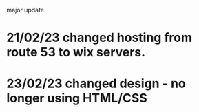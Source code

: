 major update


# 21/02/23 changed hosting from route 53 to wix servers. 
# 23/02/23 changed design - no longer using HTML/CSS
